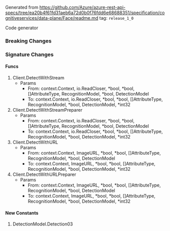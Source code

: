 Generated from https://github.com/Azure/azure-rest-api-specs/tree/ea20b4f61fd31aeb6a72d0b0f76fdd6e68688351/specification/cognitiveservices/data-plane/Face/readme.md tag: `release_1_0`

Code generator 


### Breaking Changes

### Signature Changes

#### Funcs

1. Client.DetectWithStream
	- Params
		- From: context.Context, io.ReadCloser, *bool, *bool, []AttributeType, RecognitionModel, *bool, DetectionModel
		- To: context.Context, io.ReadCloser, *bool, *bool, []AttributeType, RecognitionModel, *bool, DetectionModel, *int32
1. Client.DetectWithStreamPreparer
	- Params
		- From: context.Context, io.ReadCloser, *bool, *bool, []AttributeType, RecognitionModel, *bool, DetectionModel
		- To: context.Context, io.ReadCloser, *bool, *bool, []AttributeType, RecognitionModel, *bool, DetectionModel, *int32
1. Client.DetectWithURL
	- Params
		- From: context.Context, ImageURL, *bool, *bool, []AttributeType, RecognitionModel, *bool, DetectionModel
		- To: context.Context, ImageURL, *bool, *bool, []AttributeType, RecognitionModel, *bool, DetectionModel, *int32
1. Client.DetectWithURLPreparer
	- Params
		- From: context.Context, ImageURL, *bool, *bool, []AttributeType, RecognitionModel, *bool, DetectionModel
		- To: context.Context, ImageURL, *bool, *bool, []AttributeType, RecognitionModel, *bool, DetectionModel, *int32

#### New Constants

1. DetectionModel.Detection03
